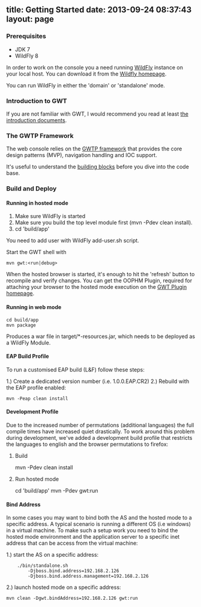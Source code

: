 title: Getting Started
date: 2013-09-24 08:37:43
layout: page
---

### Prerequisites

- JDK 7
- WildFly 8

In order to work on the console you a need running [WildFly](http://www.wildfly.org/) instance on your local host.
You can download it from the [Wildfly homepage](http://www.wildfly.org/download/).

You can run WildFly in either the 'domain' or 'standalone' mode.

### Introduction to GWT

If you are not familiar with GWT, I would recommend you read at least [the introduction documents](http://www.gwtproject.org/gettingstarted.html).

### The GWTP Framework

The web console relies on the [GWTP framework](https://github.com/arcbees/gwtp/) that provides the core design patterns (MVP), navigation handling and IOC support.

It's useful to understand the [building blocks](https://github.com/arcbees/gwtp/wiki) before you dive into the code base.

### Build and Deploy

#### Running in hosted mode
1. Make sure WildFly is started
2. Make sure you build the top level module first (mvn -Pdev clean install).
3. cd 'build/app'

<div class="alert alert-info">
You need to add user with WildFly add-user.sh script.
</div>

Start the GWT shell with

	mvn gwt:<run|debug>

When the hosted browser is started, it's enough to hit the 'refresh' button to recompile
and verify changes. You can get the OOPHM Plugin, required for attaching your browser to the
hosted mode execution on the [GWT Plugin homepage](http://gwt.google.com/samples/MissingPlugin/MissingPlugin.html).

#### Running in web mode

	cd build/app
	mvn package

Produces a war file in target/*-resources.jar, which needs to be deployed as a WildFly Module.


#### EAP Build Profile

To run a customised EAP build (L&F) follow these steps:

1.) Create a dedicated version number (i.e. 1.0.0.EAP.CR2)
2.) Rebuild with the EAP profile enabled:

	mvn -Peap clean install


#### Development Profile

Due to the increased number of permutations (additional languages) the full compile times have increased quiet drastically. To work around this problem during development, we've added a development build profile that restricts the languages to english and the browser permutations to firefox:

1. Build

	mvn -Pdev clean install

2. Run hosted mode

    cd 'build/app'
    mvn -Pdev gwt:run


#### Bind Address

In some cases you may want to bind both the AS and the hosted mode to a specific address. A typical scenario is running a different OS (i.e windows) in a virtual machine. To make such a setup work you need to bind the hosted mode environment and the application server to a specific inet address that can be access from the virtual machine:

1.) start the AS on a specific address:

```
    ./bin/standalone.sh
        -Djboss.bind.address=192.168.2.126
        -Djboss.bind.address.management=192.168.2.126
```

2.) launch hosted mode on a specific address:

	mvn clean -Dgwt.bindAddress=192.168.2.126 gwt:run
